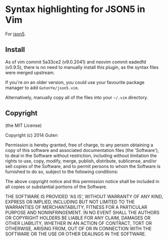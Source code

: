 Syntax highlighting for JSON5 in Vim
====================================

For [json5](https://github.com/aseemk/json5).

Install
-------

As of vim commit 5a33ce2 (v9.0.2041) and neovim commit eadedfd (v0.9.5), there is no need to manually install this plugin, as the syntax files were merged upstream.

If you're on an older version, you could use your favourite package manager to add `GutenYe/json5.vim`.

Alternatively, manually copy all of the files into your `~/.vim` directory.

Copyright
---------

(the MIT License)

Copyright (c) 2014 Guten

Permission is hereby granted, free of charge, to any person obtaining a copy of this software and associated documentation files (the 'Software'), to deal in the Software without restriction, including without limitation the rights to use, copy, modify, merge, publish, distribute, sublicense, and/or sell copies of the Software, and to permit persons to whom the Software is furnished to do so, subject to the following conditions:

The above copyright notice and this permission notice shall be included in all copies or substantial portions of the Software.

THE SOFTWARE IS PROVIDED 'AS IS', WITHOUT WARRANTY OF ANY KIND, EXPRESS OR IMPLIED, INCLUDING BUT NOT LIMITED TO THE WARRANTIES OF MERCHANTABILITY, FITNESS FOR A PARTICULAR PURPOSE AND NONINFRINGEMENT.  IN NO EVENT SHALL THE AUTHORS OR COPYRIGHT HOLDERS BE LIABLE FOR ANY CLAIM, DAMAGES OR OTHER LIABILITY, WHETHER IN AN ACTION OF CONTRACT, TORT OR OTHERWISE, ARISING FROM, OUT OF OR IN CONNECTION WITH THE SOFTWARE OR THE USE OR OTHER DEALINGS IN THE SOFTWARE.

